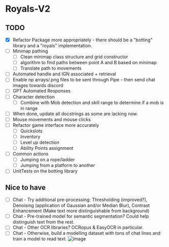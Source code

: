 # Royals-V2

## TODO
- [x] Refactor Package more appropriately - there should be a "botting" library and a "royals" implementation.
- [ ] Minimap pathing
  - [ ] Clean minimap class structure and grid constructor
  - [ ] algorithm to find paths between point A and B based on minimap
  - [ ] Translate path to movements
- [ ] Automated handle and IGN associated + retrieval
- [ ] Enable np arrays/.png files to be sent through Pipe - then send chat images towards discord
- [ ] GPT Automated Responses
- [ ] Character detection
  - [ ] Combine with Mob detection and skill range to determine if a mob is in range
- [ ] When done, update all docstrings as some are lacking now.
- [ ] Mouse movements and mouse clicks
- [ ] Refactor game interface more accurately
  - [ ] Quickslots
  - [ ] Inventory
  - [ ] Level up detection
  - [ ] Ability Points assignment
- [ ] Common actions
  - [ ] Jumping on a rope/ladder
  - [ ] Jumping from a platform to another
- [ ] UnitTests on the botting library

## Nice to have
  - [ ] Chat - Try additional pre-processing: Thresholding (improved?), Denoising (application of Gaussian and/or Median Blur), Contrast Enhancement (Make text more distinguishable from background)
  - [ ] Chat - Pre-trained model for semantic segmentation? Could help distinguish text from the rest.
  - [ ] Chat - Other OCR libraries? OCRopus & EasyOCR in particular.
  - [ ] Chat - Otherwise, build a modelling dataset with tons of chat lines and train a model to read text.
![image](https://github.com/FlawlessNa/Royals-V2/assets/106719178/c2620077-d36e-4a8d-b39b-f200a196cd2e)
